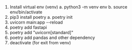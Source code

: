1. Install virtual env (venv)
    a. python3 -m venv env
    b. source env/bin/activate
2. pip3 install poetry
    a. poetry init
3. uvicorn main:app --reload
4. poetry add fastapi
5. poetry add "uvicorn[standard]"
6. poetry add pandas and other dependency
7. deactivate (for exit from venv)